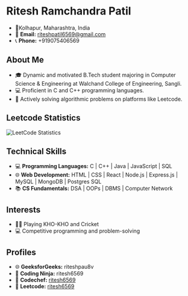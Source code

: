 # Ritesh Ramchandra Patil

- 📍Kolhapur, Maharashtra, India
- 📧 **Email:** riteshpatil6569@gmail.com
- 📞 **Phone:** +919075406569

## About Me

- 🎓 Dynamic and motivated B.Tech student majoring in Computer Science & Engineering at Walchand College of Engineering, Sangli.
- 💻 Proficient in C and C++ programming languages.
- 🌟 Actively solving algorithmic problems on platforms like Leetcode.

## Leetcode Statistics

![LeetCode Statistics](https://leetcard.jacoblin.cool/riteshpatil6569?theme=dark&font=Roboto&ext=contest)

## Technical Skills

- 💻 **Programming Languages:** C | C++ | Java | JavaScript | SQL
- 🌐 **Web Development:**  HTML | CSS | React | Node.js | Express.js | MySQL | MongoDB | Postgres SQL
- 📚 **CS Fundamentals:** DSA | OOPs | DBMS | Computer Network

## Interests

- 🏃‍♂️ Playing KHO-KHO and Cricket
- 💻 Competitive programming and problem-solving

## Profiles

- 🌐 **GeeksforGeeks:** riteshpau8v
- 🚀 **Coding Ninja:** ritesh6569
- 🥇 **Codechef:** [ritesh6569](https://www.codechef.com/users/ritesh6569)
- 🚀 **Leetcode:** [ritesh6569](https://leetcode.com/ritesh6569/)
